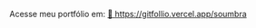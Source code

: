 
Acesse meu portfólio em: 
<a href="https://gitfollio.vercel.app/soumbra"> 🔗
  https://gitfollio.vercel.app/soumbra
</a>

<!-- GitFolio:start
{
  "gitfolio": "on",
  "name": "Franciel Silveira ",
  "email": "francielsilveiraredes@gmail.com",
  "tagline": "Full-Stack Developer",
  "avatar_url": "https://avatars.githubusercontent.com/u/84150892?v=4",
  "website": "",
  "githubUser": "soumbra",
  "linkedinUser": "https://www.linkedin.com/in/franciel-silveira/",
  "about": "Prazer, meu nome é Franciel Silveira, sou graduado em Sistemas de Informação e atualmente estou em busca de uma oportunidade de trabalho na área de tecnologia da informação para conseguir me desenvolver profissionalmente e conquistar novas habilidades;",
  "showStars": false,
  "showFollowers": false,
  "followers": 16,
  "following": 21,
  "themeId": "professional",
  "tech": [
  "TypeScript",
  "Node.js",
  "Java",
  "Springboot",
  "PostgreSQL",
  "MongoDB"
],
  "projects": [
  {
    "id": 1060292163,
    "repoName": "nutri-plataform",
    "url": "https://github.com/soumbra/nutri-plataform",
    "stars": 0,
    "description": "Sistema que conecta nutricionistas e clientes através de contratos inteligentes, planos alimentares personalizados e monitoramento de progresso. Stack moderna completa.",
    "image": "https://images.pexels.com/photos/8844379/pexels-photo-8844379.jpeg",
    "techs": [
      "Next.js",
      "Tailwind",
      "ShadCN/UI",
      "Node.js",
      "Express",
      "Prisma",
      "PostgreSQL",
      "Docker"
    ],
    "deploy": "https://nutri-plataformx.vercel.app",
    "highlighted": true
  },
  {
    "id": 1038762713,
    "repoName": "rsl-system",
    "url": "https://github.com/soumbra/rsl-system",
    "stars": 0,
    "description": "Plataforma web para Revisões Sistemáticas da Literatura em Engenharia de Software. Diferencial: visões isoladas entre revisores para evitar viés. Stack: Spring Boot + Vue 3.",
    "image": "https://pix4free.org/assets/library/2021-07-05/originals/research.jpg",
    "techs": [
      "Vue",
      "TypeScript",
      "Java",
      "PostgreSQL Springboot",
      "Docker"
    ],
    "deploy": "",
    "highlighted": false
  }
]
}
GitFolio:end -->
  

